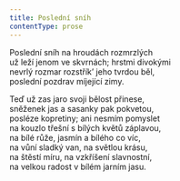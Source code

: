 ```yaml
---
title: Poslední sníh
contentType: prose
---
```


Poslední sníh na hroudách rozmrzlých  
už leží jenom ve skvrnách; hrstmi divokými  
nevrlý rozmar rozstřík’ jeho tvrdou běl,  
poslední pozdrav míjející zimy.

Teď už zas jaro svoji bělost přinese,  
sněženek jas a sasanky pak pokvetou,  
posléze kopretiny; ani nesmím pomyslet  
na kouzlo třešní s bílých květů záplavou,  
na bílé růže, jasmín a bílého co víc,  
na vůní sladký van, na světlou krásu,  
na štěstí míru, na vzkříšení slavnostní,  
na velkou radost v bílém jarním jasu.
